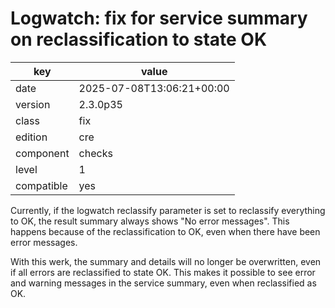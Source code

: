 [//]: # (werk v2)
# Logwatch: fix for service summary on reclassification to state OK

key        | value
---------- | ---
date       | 2025-07-08T13:06:21+00:00
version    | 2.3.0p35
class      | fix
edition    | cre
component  | checks
level      | 1
compatible | yes


Currently, if the logwatch reclassify parameter is set to reclassify everything to OK, the result summary always shows "No error messages". This happens because of the reclassification to OK, even when there have been error messages.

With this werk, the summary and details will no longer be overwritten, even if all errors are reclassified to state OK. This makes it possible to see error and warning messages in the service summary, even when reclassified as OK.